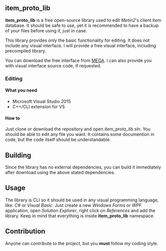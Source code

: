 ## item_proto_lib

**item_proto_lib** is a free open-source library used to edit _Metin2_'s client item database.
It should be safe to use, yet it is recommended to have a backup of your files before using it, just in case.

This library provides only the basic functionality for editing. It does not include any visual interface. I will provide a free visual interface, including precompiled library.

You can download the free interface from [MEGA](https://mega.nz/#!uc4SmKIC!rAODgCsd_OzzJyAjgK3xiCW_LGxAQrElQgw4Lu2-x98). I can also provide you with visual interface source code, if requested.

### Editing
#### What you need
- Microsoft Visual Studio 2015
- C++/CLI extension for VS

#### How to
Just clone or download the repository and open _item_proto_lib.sln_. You should be able to edit any file you want. It contains some documention in code, but the code itself should be understandable.

## Building
Since the library has no external dependencies, you can build it immediately after download using the above stated dependencies.

## Usage
The library is CLI so it should be used in any visual programming language, like: _C#_ or _Visual Basic_. Just create a new _Windows Forms_ or _WPF_ application, open _Solution Explorer_, right click on _References_ and add the library.
Keep in  mind that everything is inside **item_proto_lib** namespace.

## Contribution
Anyone can contribute to the project, but you **must** follow my coding style. 
